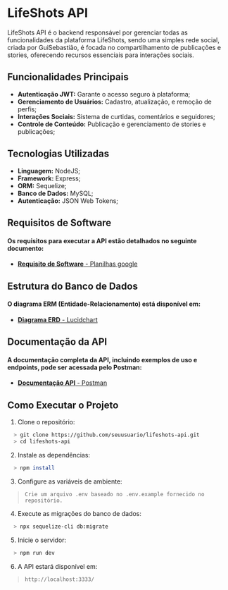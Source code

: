 # LifeShots API

LifeShots API é o backend responsável por gerenciar todas as funcionalidades da plataforma LifeShots, sendo uma simples rede social, criada por GuiSebastião, é focada no compartilhamento de publicações e stories, oferecendo recursos essenciais para interações sociais.

## Funcionalidades Principais

 - **Autenticação JWT:** Garante o acesso seguro à plataforma;
 - **Gerenciamento de Usuários:** Cadastro, atualização, e remoção de perfis;
 - **Interações Sociais:** Sistema de curtidas, comentários e seguidores;
 - **Controle de Conteúdo:** Publicação e gerenciamento de stories e publicações;

## Tecnologias Utilizadas
 - **Linguagem:** NodeJS;
 - **Framework:** Express;
 - **ORM:** Sequelize;
 - **Banco de Dados:** MySQL;
 - **Autenticação:** JSON Web Tokens;

## Requisitos de Software

#### Os requisitos para executar a API estão detalhados no seguinte documento:

 - [**Requisito de Software** - Planilhas google](https://docs.google.com/spreadsheets/d/1QJFa9XAJZ71S60j33F-zQGeuuOFSNE8Ui19YimdNXh8/edit?usp=sharing)

## Estrutura do Banco de Dados

#### O diagrama ERM (Entidade-Relacionamento) está disponível em:

  - [**Diagrama ERD** - Lucidchart](https://lucid.app/lucidchart/3cdde976-4140-400b-80e0-819269004e3d/edit?invitationId=inv_ee62d169-0647-45f8-9896-b8704642e30c)

## Documentação da API

#### A documentação completa da API, incluindo exemplos de uso e endpoints, pode ser acessada pelo Postman:

 - [**Documentação API** - Postman](https://documenter.getpostman.com/view/34937794/2sAYQZGrZT)

## Como Executar o Projeto

1. Clone o repositório:

```bash
  > git clone https://github.com/seuusuario/lifeshots-api.git
  > cd lifeshots-api
```

2. Instale as dependências:
   
```bash
  > npm install
```

3. Configure as variáveis de ambiente:
   
 > `Crie um arquivo .env baseado no .env.example fornecido no repositório.`

4. Execute as migrações do banco de dados:

```bash
  > npx sequelize-cli db:migrate
```

5. Inicie o servidor:

```bash
  > npm run dev
```

6. A API estará disponível em:

 > `http://localhost:3333/`
